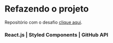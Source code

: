 # Refazendo o projeto  

Repositório com o desafio [clique aqui](https://github.com/florinpop17/app-ideas/blob/master/Projects/2-Intermediate/GitHub-Profiles.md).

### React.js | Styled Components | GitHub API
